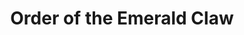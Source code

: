 ---
title: Order of the Emerald Claw 
permalink: order_of_the_emerald_claw.html
published: false
---